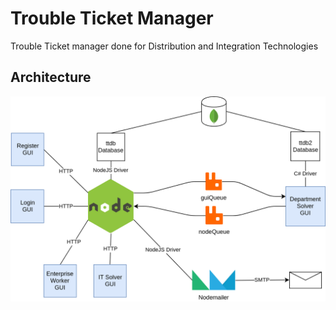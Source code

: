 # Trouble Ticket Manager
Trouble Ticket manager done for Distribution and Integration Technologies
## Architecture
![Architecture Scheme](img/architecture.png)

